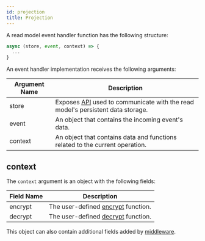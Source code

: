 ```yaml
---
id: projection
title: Projection
---
```


A read model event handler function has the following structure:

```js
async (store, event, context) => {
  ...
}
```

An event handler implementation receives the following arguments:

| Argument Name | Description                                                                                           |
| ------------- | ----------------------------------------------------------------------------------------------------- |
| store         | Exposes [API](read-model-store.md) used to communicate with the read model's persistent data storage. |
| event         | An object that contains the incoming event's data.                                                    |
| context       | An object that contains data and functions related to the current operation.                          |

## context

The `context` argument is an object with the following fields:

| Field Name | Description                                                                |
| ---------- | -------------------------------------------------------------------------- |
| encrypt    | The user-defined [encrypt](../advanced-techniques.md#encryption) function. |
| decrypt    | The user-defined [decrypt](../advanced-techniques.md#encryption) function. |

This object can also contain additional fields added by [middleware](middleware.md).
